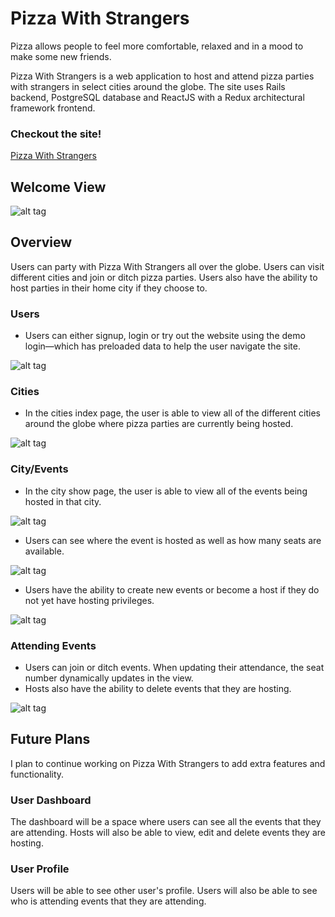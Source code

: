 # Pizza With Strangers

Pizza allows people to feel more comfortable, relaxed and in a mood to make some new friends.

Pizza With Strangers is a web application to host and attend pizza parties with strangers in select cities around the globe. The site uses Rails backend, PostgreSQL database and ReactJS with a Redux architectural framework frontend.

### Checkout the site!

[Pizza With Strangers](https://pizzawithstrangers.herokuapp.com)

## Welcome View
![alt tag](http://res.cloudinary.com/dcbqili0f/image/upload/v1473447377/splash_page_co57lj.png)

## Overview

Users can party with Pizza With Strangers all over the globe. Users can visit different cities and join or ditch pizza parties. Users also have the ability to host parties in their home city if they choose to.

### Users
- Users can either signup, login or try out the website using the demo login—which has preloaded data to help the user navigate the site.

![alt tag](http://res.cloudinary.com/dcbqili0f/image/upload/v1473447785/signup_page_a3hsgl.png)

### Cities
- In the cities index page, the user is able to view all of the different cities around the globe where pizza parties are currently being hosted.

![alt tag](http://res.cloudinary.com/dcbqili0f/image/upload/v1473447899/cities_page_tmsy1u.png)

### City/Events
- In the city show page, the user is able to view all of the events being hosted in that city.

![alt tag](http://res.cloudinary.com/dcbqili0f/image/upload/v1473448585/city_show_page_tisrvp.png)

- Users can see where the event is hosted as well as how many seats are available.

![alt tag](http://res.cloudinary.com/dcbqili0f/image/upload/v1473449371/events_show_uecycx.png)

- Users have the ability to create new events or become a host if they do not yet have hosting privileges.

![alt tag](http://res.cloudinary.com/dcbqili0f/image/upload/v1473448627/host_option_er4ylr.png)

### Attending Events

- Users can join or ditch events. When updating their attendance, the seat number dynamically updates in the view.
- Hosts also have the ability to delete events that they are hosting.

![alt tag](http://res.cloudinary.com/dcbqili0f/image/upload/v1473449423/user_event_options_zljhyk.png)

## Future Plans

I plan to continue working on Pizza With Strangers to add extra features and functionality.

### User Dashboard

The dashboard will be a space where users can see all the events that they are attending. Hosts will also be able to view, edit and delete events they are hosting.

### User Profile

Users will be able to see other user's profile. Users will also be able to see who is attending events that they are attending.
